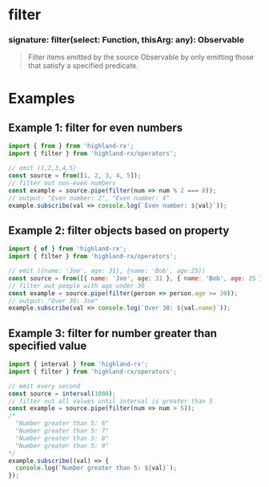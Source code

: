 # filter
### signature: filter(select: Function, thisArg: any): Observable
> Filter items emitted by the source Observable by only emitting those that satisfy a specified predicate.

# Examples
## Example 1: filter for even numbers
```javascript
import { from } from 'highland-rx';
import { filter } from 'highland-rx/operators';

// emit (1,2,3,4,5)
const source = from([1, 2, 3, 4, 5]);
// filter out non-even numbers
const example = source.pipe(filter(num => num % 2 === 0));
// output: "Even number: 2", "Even number: 4"
example.subscribe(val => console.log(`Even number: ${val}`));
```

## Example 2: filter objects based on property
```javascript
import { of } from 'highland-rx';
import { filter } from 'highland-rx/operators';

// emit ({name: 'Joe', age: 31}, {name: 'Bob', age:25})
const source = from([{ name: 'Joe', age: 31 }, { name: 'Bob', age: 25 }]);
// filter out people with age under 30
const example = source.pipe(filter(person => person.age >= 30));
// output: "Over 30: Joe"
example.subscribe(val => console.log(`Over 30: ${val.name}`));
```

## Example 3: filter for number greater than specified value
```javascript
import { interval } from 'highland-rx';
import { filter } from 'highland-rx/operators';

// emit every second
const source = interval(1000);
// filter out all values until interval is greater than 5
const example = source.pipe(filter(num => num > 5));
/*
  "Number greater than 5: 6"
  "Number greater than 5: 7"
  "Number greater than 5: 8"
  "Number greater than 5: 9"
*/
example.subscribe((val) => {
  console.log(`Number greater than 5: ${val}`);
});
```